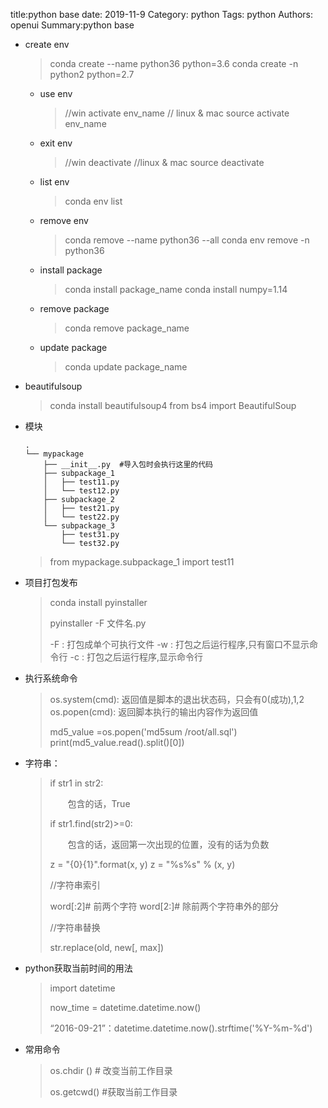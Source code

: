 title:python base
date: 2019-11-9
Category: python
Tags: python
Authors: openui
Summary:python base

* create env

  > conda create --name python36 python=3.6
  > conda create -n python2 python=2.7

  * use env

    > //win
    > activate env_name
    > // linux & mac
    > source activate env_name

  * exit env

    > //win 
    > deactivate
    > //linux & mac
    > source deactivate

  * list env

    > conda env list

  * remove env

    > conda remove --name python36 --all
    > conda env remove -n python36

  * install package

    > conda install package_name
    > conda install numpy=1.14

  * remove package

    > conda remove package_name

  * update package

    > conda update package_name

* beautifulsoup

  > conda install beautifulsoup4
  > from bs4 import BeautifulSoup

* 模块

  ```
  .
  └── mypackage
      ├── __init__.py  #导入包时会执行这里的代码
      ├── subpackage_1
      │   ├── test11.py
      │   └── test12.py
      ├── subpackage_2
      │   ├── test21.py
      │   └── test22.py
      └── subpackage_3
          ├── test31.py
          └── test32.py
  ```
  
  > from mypackage.subpackage_1 import test11

* 项目打包发布

  > conda install  pyinstaller
  >
  > pyinstaller -F 文件名.py 
  >
  > -F : 打包成单个可执行文件
  > -w : 打包之后运行程序,只有窗口不显示命令行
  > -c : 打包之后运行程序,显示命令行

* 执行系统命令

  >  os.system(cmd): 返回值是脚本的退出状态码，只会有0(成功),1,2 
  >  os.popen(cmd): 返回脚本执行的输出内容作为返回值 
  >
  >  md5_value =os.popen('md5sum /root/all.sql')
  >  print(md5_value.read().split()[0])

* 字符串：

  > if str1 in str2:
  >
  > 　　包含的话，True
  >
  > if str1.find(str2)>=0:
  >
  > 　　包含的话，返回第一次出现的位置，没有的话为负数
  >
  > 
  >
  > z = "{0}{1}".format(x, y) 
  > z = "%s%s" % (x, y) 
  >
  > //字符串索引
  >
  > word[:2]# 前两个字符
  > word[2:]# 除前两个字符串外的部分
  >
  > //字符串替换
  >
  > str.replace(old, new[, max])

* python获取当前时间的用法

  >  import datetime 
  >
  >  now_time = datetime.datetime.now() 
  >
  >  “2016-09-21”：datetime.datetime.now().strftime('%Y-%m-%d') 

* 常用命令

  >  os.chdir () # 改变当前工作目录
  >
  >   os.getcwd()  #获取当前工作目录